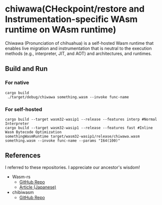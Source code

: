 # chiwawa(CHeckpoint/restore and Instrumentation-specific WAsm runtime on WAsm runtime)

Chiwawa (Pronunciation of chihuahua) is a self-hosted Wasm runtime that enables live migration and instrumentation that is neutral to the execution methods (e.g., interpreter, JIT, and AOT) and architectures, and runtimes.


## Build and Run
### For native

```
cargo build
 ./target/debug/chiwawa something.wasm --invoke func-name
```

### For self-hosted

```
cargo build --target wasm32-wasip1 --release --features interp #Normal Interpreter
cargo build --target wasm32-wasip1 --release --features fast #Inline Wasm Bytecode Optimization
somethingWasmRuntime target/wasm32-wasip1/release/chiwawa.wasm something.wasm --invoke func-name --params "I64(100)"
```


## References
I referred to these repositories. I appreciate our ancestor's wisdom!

- Wasm-rs
  - [GitHub Repo](https://github.com/kgtkr/wasm-rs)
  - [Article (Japanese)](https://qiita.com/kgtkr/items/f4b3e2d83c7067f3cfcb)
- chibiwasm
  - [GitHub Repo](https://github.com/skanehira/chibiwasm)
